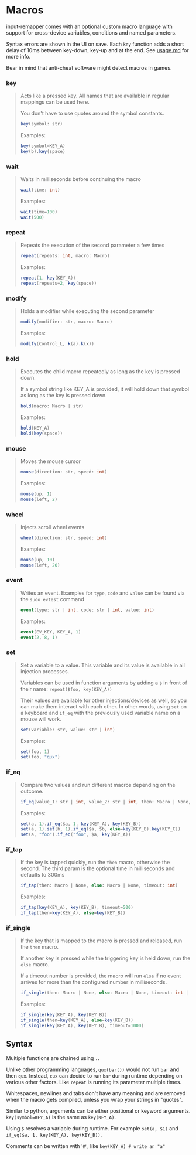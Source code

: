 # Macros

input-remapper comes with an optional custom macro language with support for cross-device
variables, conditions and named parameters.

Syntax errors are shown in the UI on save. Each `key` function adds a short delay of 10ms
between key-down, key-up and at the end. See [usage.md](usage.md#configuration-files)
for more info.

Bear in mind that anti-cheat software might detect macros in games.

### key

> Acts like a pressed key. All names that are available in regular mappings can be used
> here.
>
> You don't have to use quotes around the symbol constants.
>
> ```c#
> key(symbol: str)
> ```
>
> Examples:
>
> ```c#
> key(symbol=KEY_A)
> key(b).key(space)
> ```

### wait

> Waits in milliseconds before continuing the macro
>
> ```c#
> wait(time: int)
> ```
>
> Examples:
>
> ```c#
> wait(time=100)
> wait(500)
> ```

### repeat

> Repeats the execution of the second parameter a few times
>
> ```c#
> repeat(repeats: int, macro: Macro)
> ```
>
> Examples:
>
> ```c#
> repeat(1, key(KEY_A))
> repeat(repeats=2, key(space))
> ```

### modify

> Holds a modifier while executing the second parameter
>
> ```c#
> modify(modifier: str, macro: Macro)
> ```
>
> Examples:
>
> ```c#
> modify(Control_L, k(a).k(x))
> ```

### hold

> Executes the child macro repeatedly as long as the key is pressed down.
>
> If a symbol string like KEY_A is provided, it will hold down that symbol as
> long as the key is pressed down.
>
> ```c#
> hold(macro: Macro | str)
> ```
>
> Examples:
>
> ```c#
> hold(KEY_A)
> hold(key(space))
> ```

### mouse

> Moves the mouse cursor
>
> ```c#
> mouse(direction: str, speed: int)
> ```
>
> Examples:
>
> ```c#
> mouse(up, 1)
> mouse(left, 2)
> ```

### wheel

> Injects scroll wheel events
>
> ```c#
> wheel(direction: str, speed: int)
> ```
>
> Examples:
>
> ```c#
> mouse(up, 10)
> mouse(left, 20)
> ```

### event

> Writes an event. Examples for `type`, `code` and `value` can be found via the
> `sudo evtest` command
>
> ```c#
> event(type: str | int, code: str | int, value: int)
> ```
>
> Examples:
>
> ```c#
> event(EV_KEY, KEY_A, 1)
> event(2, 8, 1)
> ```

### set

> Set a variable to a value. This variable and its value is available in all injection
> processes.
>
> Variables can be used in function arguments by adding a `$` in front of their name:
> `repeat($foo, key(KEY_A))`
>
> Their values are available for other injections/devices as well, so you can make them
> interact with each other. In other words, using `set` on a keyboard and `if_eq` with
> the previously used variable name on a mouse will work.
>
> ```c#
> set(variable: str, value: str | int)
> ```
>
> Examples:
>
> ```c#
> set(foo, 1)
> set(foo, "qux")
> ```

### if_eq

> Compare two values and run different macros depending on the outcome.
>
> ```c#
> if_eq(value_1: str | int, value_2: str | int, then: Macro | None, else: Macro | None)
> ```
>
> Examples:
>
> ```c#
> set(a, 1).if_eq($a, 1, key(KEY_A), key(KEY_B))
> set(a, 1).set(b, 1).if_eq($a, $b, else=key(KEY_B).key(KEY_C))
> set(a, "foo").if_eq("foo", $a, key(KEY_A))
> ```

### if_tap

> If the key is tapped quickly, run the `then` macro, otherwise the
> second. The third param is the optional time in milliseconds and defaults to
> 300ms
>
> ```c#
> if_tap(then: Macro | None, else: Macro | None, timeout: int)
> ```
>
> Examples:
>
> ```c#
> if_tap(key(KEY_A), key(KEY_B), timeout=500)
> if_tap(then=key(KEY_A), else=key(KEY_B))
> ```

### if_single

> If the key that is mapped to the macro is pressed and released, run the `then` macro.
>
> If another key is pressed while the triggering key is held down, run the `else` macro.
> 
> If a timeout number is provided, the macro will run `else` if no event arrives for
> more than the configured number in milliseconds.
>
> ```c#
> if_single(then: Macro | None, else: Macro | None, timeout: int | None)
> ```
>
> Examples:
>
> ```c#
> if_single(key(KEY_A), key(KEY_B))
> if_single(then=key(KEY_A), else=key(KEY_B))
> if_single(key(KEY_A), key(KEY_B), timeout=1000)
> ```

## Syntax

Multiple functions are chained using `.`.

Unlike other programming languages, `qux(bar())` would not run `bar` and then
`qux`. Instead, `cux` can decide to run `bar` during runtime depending on various
other factors. Like `repeat` is running its parameter multiple times.

Whitespaces, newlines and tabs don't have any meaning and are removed when the macro
gets compiled, unless you wrap your strings in "quotes".

Similar to python, arguments can be either positional or keyword arguments.
`key(symbol=KEY_A)` is the same as `key(KEY_A)`.

Using `$` resolves a variable during runtime. For example `set(a, $1)` and
`if_eq($a, 1, key(KEY_A), key(KEY_B))`.

Comments can be written with '#', like `key(KEY_A) # write an "a"`


